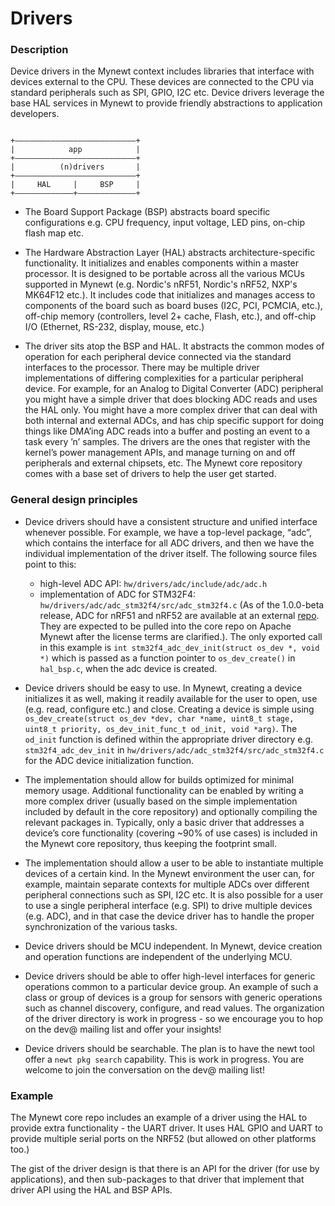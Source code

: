 # Drivers

### Description

Device drivers in the Mynewt context includes libraries that interface with devices external to the CPU. These devices are connected to the CPU via standard peripherals such as SPI, GPIO, I2C etc. Device drivers leverage the base HAL services in Mynewt to provide friendly abstractions to application developers. 

```no-highlight

+———————————————————————————+
|            app            |
+———————————————————————————+
|          (n)drivers       |
+———————————————————————————+
|     HAL     |     BSP     |
+—————————————+—————————————+

```
 
* The Board Support Package (BSP) abstracts board specific configurations e.g. CPU frequency, input voltage, LED pins, on-chip flash map etc.

* The Hardware Abstraction Layer (HAL) abstracts architecture-specific functionality. It initializes and enables components within a master processor. It is designed to be portable across all the various MCUs supported in Mynewt (e.g. Nordic's nRF51, Nordic's nRF52, NXP's MK64F12 etc.). It includes code that initializes and manages access to components of the board such as board buses (I2C, PCI, PCMCIA, etc.), off-chip memory (controllers, level 2+ cache, Flash, etc.), and off-chip I/O (Ethernet, RS-232, display, mouse, etc.)

* The driver sits atop the BSP and HAL. It abstracts the common modes of operation for each peripheral device connected via the standard interfaces to the processor. There may be multiple driver implementations of differing complexities for a particular peripheral device.  For example, for an Analog to Digital Converter (ADC) peripheral you might have a simple driver that does blocking ADC reads and uses the HAL only.  You might have a more complex driver that can deal with both internal and external ADCs, and has chip specific support for doing things like DMA’ing ADC reads into a buffer and posting an event to a task every ’n’ samples.  The drivers are the ones that register with the kernel’s power management APIs, and manage turning on and off peripherals and external chipsets, etc. The Mynewt core repository comes with a base set of drivers to help the user get started.


### General design principles

* Device drivers should have a consistent structure and unified interface whenever possible. For example, we have a top-level package, “adc”, which contains the interface for all ADC drivers, and then we have the individual implementation of the driver itself.  The following source files point to this:

    * high-level ADC API: `hw/drivers/adc/include/adc/adc.h` 
    * implementation of ADC for STM32F4: `hw/drivers/adc/adc_stm32f4/src/adc_stm32f4.c` (As of the 1.0.0-beta release, ADC for nRF51 and nRF52 are available at an external [repo](https://github.com/runtimeinc/mynewt_nordic/tree/master/hw/drivers/adc). They are expected to be pulled into the core repo on Apache Mynewt after the license terms are clarified.). The only exported call in this example is `int stm32f4_adc_dev_init(struct os_dev *, void *)` which is passed as a function pointer to `os_dev_create()` in `hal_bsp.c`, when the adc device is created.

* Device drivers should be easy to use. In Mynewt, creating a device initializes it as well, making it readily available for the user to open, use (e.g. read, configure etc.) and close. Creating a device is simple using `os_dev_create(struct os_dev *dev, char *name, uint8_t stage, uint8_t priority, os_dev_init_func_t od_init, void *arg)`. The `od_init` function is defined within the appropriate driver directory e.g. `stm32f4_adc_dev_init` in `hw/drivers/adc/adc_stm32f4/src/adc_stm32f4.c` for the ADC device initialization function. 

* The implementation should allow for builds optimized for minimal memory usage. Additional functionality can be enabled by writing a more complex driver (usually based on the simple implementation included by default in the core repository) and optionally compiling the relevant packages in. Typically, only a basic driver that addresses a device’s core functionality (covering ~90% of use cases) is included in the Mynewt core repository, thus keeping the footprint small.

* The implementation should allow a user to be able to instantiate multiple devices of a certain kind. In the Mynewt environment the user can, for example, maintain separate contexts for multiple ADCs over different peripheral connections such as SPI, I2C etc. It is also possible for a user to use a single peripheral interface (e.g. SPI) to drive multiple devices (e.g. ADC), and in that case the device driver has to handle the proper synchronization of the various tasks. 

* Device drivers should be MCU independent. In Mynewt, device creation and operation functions are independent of the underlying MCU. 
* Device drivers should be able to offer high-level interfaces for generic operations common to a particular device group. An example of such a class or group of devices is a group for sensors with generic operations such as channel discovery, configure, and read values. The organization of the driver directory is work in progress - so we encourage you to hop on the dev@ mailing list and offer your insights!

* Device drivers should be searchable. The plan is to have the newt tool offer a `newt pkg search` capability. This is work in progress. You are welcome to join the conversation on the dev@ mailing list!


### Example

The Mynewt core repo includes an example of a driver using the HAL to provide extra functionality - the UART driver. It uses HAL GPIO and UART to provide multiple serial ports on the NRF52 (but allowed on other platforms too.)

The gist of the driver design is that there is an API for the driver (for use by applications), and then sub-packages to that driver that implement that driver API using the HAL and BSP APIs.

